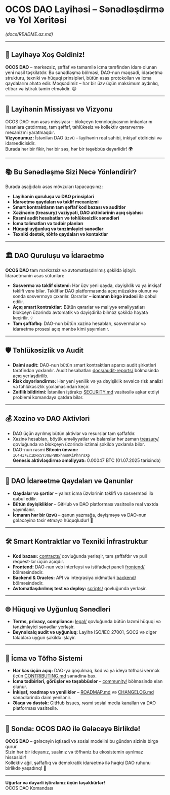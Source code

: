 
# OCOS DAO Layihəsi – Sənədləşdirmə və Yol Xəritəsi  
*(docs/README.az.md)*

---

## 👋 Layihəyə Xoş Gəldiniz!

**OCOS DAO** – mərkəzsiz, şəffaf və tamamilə icma tərəfindən idarə olunan yeni nəsil təşkilatdır. Bu sənədləşmə bölməsi, DAO-nun məqsədi, idarəetmə strukturu, texniki və hüquqi prinsipləri, bütün əsas protokolları və icma qaydalarını əhatə edir. Məqsədimiz – hər bir üzv üçün maksimum aydınlıq, etibar və iştirak təmin etməkdir. 😊

---

## 📌 Layihənin Missiyası və Vizyonu

OCOS DAO-nun əsas missiyası – blokçeyn texnologiyasının imkanlarını insanlara çatdırmaq, tam şəffaf, təhlükəsiz və kollektiv qərarvermə mexanizmi yaratmaqdır.  
**Vizyonumuz:** İstənilən DAO üzvü – layihənin real sahibi, inkişaf etdiricisi və idarəedicisidir.  
Burada hər bir fikir, hər bir səs, hər bir təşəbbüs dəyərlidir! 🌍

---

## 📚 Bu Sənədləşmə Sizi Necə Yönləndirir?

Burada aşağıdakı əsas mövzuları tapacaqsınız:
- **Layihənin quruluşu və DAO prinsipləri**
- **İdarəetmə qaydaları və təklif mexanizmi**
- **Smart kontraktların tam şəffaf kod bazası və auditlər**
- **Xəzinənin (treasury) vəziyyəti, DAO aktivlərinin açıq siyahısı**
- **Rəsmi audit hesabatları və təhlükəsizlik sənədləri**
- **İcma təlimatları və tədbir planları**
- **Hüquqi uyğunluq və tənzimləyici sənədlər**
- **Texniki dəstək, töhfə qaydaları və kontaktlar**

---

## 🏛️ DAO Quruluşu və İdarəetmə

**OCOS DAO** tam mərkəzsiz və avtomatlaşdırılmış şəkildə işləyir.  
İdarəetmənin əsas sütunları:
- **Səsvermə və təklif sistemi:** Hər üzv yeni qayda, dəyişiklik və ya inkişaf təklifi verə bilər. Təkliflər DAO platformasında açıq müzakirə olunur və sonda səsverməyə çıxarılır. Qərarlar – **icmanın birgə iradəsi** ilə qəbul edilir.
- **Açıq smart kontraktlar:** Bütün qərarlar və maliyyə əməliyyatları blokçeyn üzərində avtomatik və dəyişdirilə bilməz şəkildə həyata keçirilir. 💡
- **Tam şəffaflıq:** DAO-nun bütün xəzinə hesabları, səsvermələr və idarəetmə prosesi açıq mənbə kimi yayımlanır.

---

## 🛡️ Təhlükəsizlik və Audit

- **Daimi audit:** DAO-nun bütün smart kontraktları aparıcı audit şirkətləri tərəfindən yoxlanılır. Audit hesabatları [docs/audit-reports/](./audit-reports/) bölməsində açıq yerləşdirilib.
- **Risk dəyərləndirmə:** Hər yeni yenilik və ya dəyişiklik əvvəlcə risk analizi və təhlükəsizlik yoxlamasından keçir.
- **Zəiflik bildirimi:** İstənilən iştirakçı [SECURITY.md](../SECURITY.md) vasitəsilə aşkar etdiyi problemi komandaya çatdıra bilər.

---

## 💰 Xəzinə və DAO Aktivləri

- DAO üçün ayrılmış bütün aktivlər və resurslar tam şəffafdır.
- Xəzinə hesabları, böyük əməliyyatlar və balanslar hər zaman [treasury/](../treasury/) qovluğunda və blokçeyn üzərində ictimai şəkildə yoxlanıla bilər.
- DAO-nun rəsmi **Bitcoin ünvanı:**  
  `1C4H17Ec1DRxSYJUEPB8xhnoWKiPhnrsXp`  
  **Genesis aktivləşdirmə əməliyyatı:** 0.00047 BTC (01.07.2025 tarixində)

---

## 📝 DAO İdarəetmə Qaydaları və Qanunlar

- **Qaydalar və şərtlər** – yalnız icma üzvlərinin təklifi və səsverməsi ilə qəbul edilir.
- **Bütün dəyişikliklər** – GitHub və DAO platforması vasitəsilə real vaxtda yayımlanır.
- **İcmanın hər bir üzvü** – qanun yazmağa, dəyişməyə və DAO-nun gələcəyinə təsir etməyə hüquqludur! 🚀

---

## 🛠️ Smart Kontraktlar və Texniki İnfrastruktur

- **Kod bazası:** [contracts/](../contracts/) qovluğunda yerləşir, tam şəffafdır və pull request-lər üçün açıqdır.
- **Frontend:** DAO-nun veb interfeysi və istifadəçi paneli [frontend/](../frontend/) bölməsindədir.
- **Backend & Oracles:** API və inteqrasiya xidmətləri [backend/](../backend/) bölməsindədir.
- **Avtomatlaşdırılmış test və deploy:** [scripts/](../scripts/) qovluğunda yerləşir.

---

## 🌐 Hüquqi və Uyğunluq Sənədləri

- **Terms, privacy, compliance:** [legal/](../legal/) qovluğunda bütün lazımi hüquqi və tənzimləyici sənədlər yerləşir.
- **Beynəlxalq audit və uyğunluq:** Layihə ISO/IEC 27001, SOC2 və digər tələblərə uyğun şəkildə işləyir.

---

## 🤝 İcma və Töfhə Sistemi

- **Hər kəs üçün açıq:** DAO-ya qoşulmaq, kod və ya ideya töfhəsi vermək üçün [CONTRIBUTING.md](../CONTRIBUTING.md) sənədinə bax.
- **İcma tədbirləri, görüşlər və təşəbbüslər** – [community/](../community/) bölməsində elan olunur.
- **İnkişaf, roadmap və yeniliklər** – [ROADMAP.md](../ROADMAP.md) və [CHANGELOG.md](../CHANGELOG.md) sənədlərində daim yenilənir.
- **Əlaqə və dəstək:** GitHub Issues, rəsmi sosial media kanalları və DAO platforması vasitəsilə.

---

## 🚀 Sonda: OCOS DAO ilə Gələcəyə Birlikdə!

**OCOS DAO** – gələcəyin iqtisadi və sosial modelini bu gündən sizinlə birgə qurur.  
Sizin hər bir ideyanız, sualınız və töfhəniz bu ekosistemin ayrılmaz hissəsidir!  
Kollektiv ağıl, şəffaflıq və demokratik idarəetmə ilə həqiqi DAO ruhunu birlikdə yaşadırıq! 🌟

---

**Uğurlar və dəyərli iştirakınız üçün təşəkkürlər!**  
OCOS DAO Komandası
